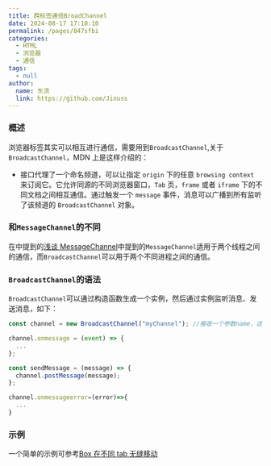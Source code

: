 ```yaml
---
title: 跨标签通信BroadChannel
date: 2024-08-17 17:10:10
permalink: /pages/847sfbi
categories:
  - HTML
  - 浏览器
  - 通信
tags:
  - null
author:
  name: 东流
  link: https://github.com/Jinuss
---
```


### 概述

浏览器标签其实可以相互进行通信，需要用到`BroadcastChannel`,关于`BroadcastChannel`，MDN 上是这样介绍的：

- 接口代理了一个命名频道，可以让指定 `origin` 下的任意 `browsing context` 来订阅它。它允许同源的不同浏览器窗口，`Tab` 页，`frame` 或者 `iframe` 下的不同文档之间相互通信。通过触发一个 `message` 事件，消息可以广播到所有监听了该频道的 `BroadcastChannel` 对象。

### 和`MessageChannel`的不同

在中提到的[浅谈 MessageChannel](https://jinuss.github.io/blog/pages/847sfc95e34sbi/)中提到的`MessageChannel`适用于两个线程之间的通信，而`BroadcastChannel`可以用于两个不同进程之间的通信。

### `BroadcastChannel`的语法

`BroadcastChannel`可以通过构造函数生成一个实例，然后通过实例监听消息、发送消息，如下：

```js
const channel = new BroadcastChannel("myChannel"); //接收一个参数name，这个名称在同一域名下的不同页面之间必须是唯一的

channel.onmessage = (event) => {
  ...
};

const sendMessage = (message) => {
  channel.postMessage(message);
};

channel.onmessageerror=(error)=>{
  ...
}
```

### 示例

一个简单的示例可参考[Box 在不同 tab 无缝移动](https://github.com/Jinuss/blog/blob/main/docs/Demo/boxmove.html)
